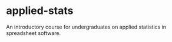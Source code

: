 # applied-stats
An introductory course for undergraduates on applied statistics in spreadsheet software.
